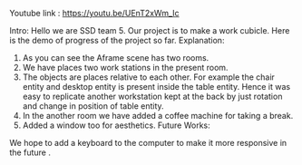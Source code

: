 Youtube link : https://youtu.be/UEnT2xWm_Ic

Intro:
Hello we are SSD team 5. Our project is to make a work cubicle. Here is the demo of progress of the project so far.
Explanation: 
1) As you can see the Aframe scene has two rooms. 
2) We have places two work stations in the present room. 
3) The objects are places relative to each other. For example the chair entity and desktop entity is present inside the table entity. Hence it was easy to replicate another workstation kept at the back by just rotation and change in position of table entity.
4) In the another room we have added a coffee machine for taking a break.
5) Added a window too for aesthetics. 
Future Works:

We hope to add a keyboard to the computer to make it more responsive in the future .